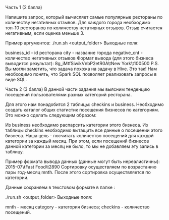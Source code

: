 
Часть 1 (2 балла)

Напишите запрос, который вычисляет самые популярные рестораны по количеству негативных отзывов. Для каждого города необходимо топ-10 ресторанов по количеству негативных отзывов. Отзыв считается негативным, если оценка меньше 3.

Пример аргументов:
./run.sh <output_folder>
Выходные поля:

business_id - id ресторана
city - название города
negative_cnt - количество негативных отзывов
Формат вывода (для этого бизнеса выводится результат):
8g_iMtfSiwikVnbP2etR0A\tNew York\t100500
P.S. Вы могли заметить, что задача похожа на задачу в Hive. Это так! Нам необходимо понять, что Spark SQL позволяет реализовать запросы в виде SQL.

Часть 2 (3 балла)
В данной части задания мы выясним тенденцию посещений пользователями разных категорий ресторана.

Для этого нам понадобится 2 таблицы: checkins и business. Необходимо создать каталог общих статистик посещения бизнесов по категориям. Это можно сделать следующим образом:

Из business необходимо распарсить категории этого бизнеса.
Из таблицы checkins необходимо вытащить все данные о посещении этого бизнеса.
Наша цель - посчитать количество посещений для каждой категории за каждый месяц. При этом, если посещений бизнесов данной категории за месяц не было, то мы не добавляем эту запись в таблицу.

Пример формата вывода данных (данные могут быть нереалистичны):
2015-07\tFast Food\t2890
Сортировку осуществляем по возрастанию пары год-месяц mnth. После этого сортировка осуществляется по категории.

Данные сохраняем в текстовом формате в папке <output folder>:

./run.sh <output_folder>
Выходные поля:

mnth - месяц
category - категория бизнеса;
checkins - количество посещений.